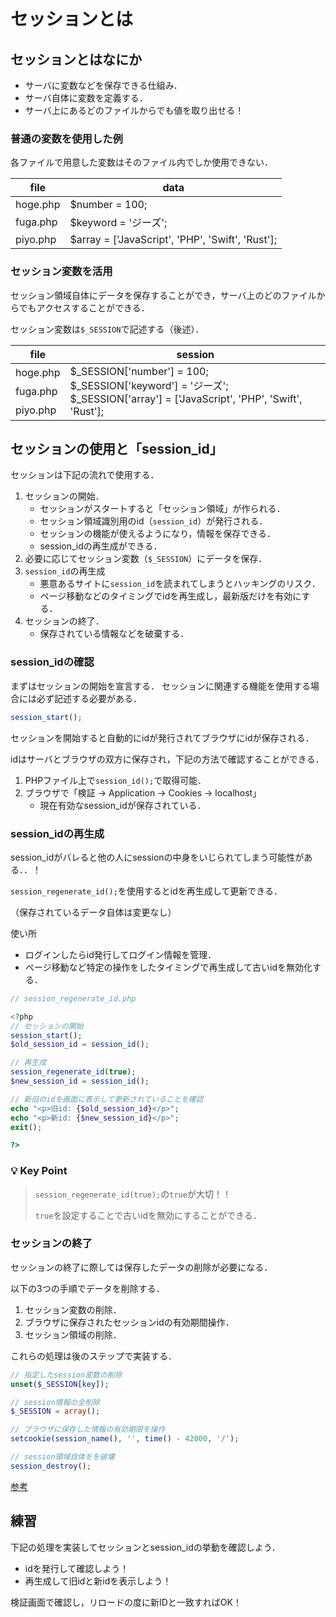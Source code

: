 # セッションとは


## セッションとはなにか

- サーバに変数などを保存できる仕組み．
- サーバ自体に変数を定義する．
- サーバ上にあるどのファイルからでも値を取り出せる！

### 普通の変数を使用した例

各ファイルで用意した変数はそのファイル内でしか使用できない．

|file|data|
|-|-|
|hoge.php|$number = 100;|
|fuga.php|$keyword = 'ジーズ';|
|piyo.php|$array = ['JavaScript', 'PHP', 'Swift', 'Rust'];|

### セッション変数を活用

セッション領域自体にデータを保存することができ，サーバ上のどのファイルからでもアクセスすることができる．

セッション変数は`$_SESSION`で記述する（後述）．

<table>
  <thead>
    <th>file</th>
    <th>session</th>
  </thead>
  <tbody>
    <tr>
      <td>hoge.php</td>
      <td rowspan="3">
        $_SESSION['number'] = 100;<br>
        $_SESSION['keyword'] = 'ジーズ';<br>
        $_SESSION['array'] = ['JavaScript', 'PHP', 'Swift', 'Rust'];
      </td>
    </tr>
    <tr>
      <td>fuga.php</td>
    </tr>
    <tr>
      <td>piyo.php</td>
    </tr>
  </tbody>
</table>


## セッションの使用と「session_id」

セッションは下記の流れで使用する．

1. セッションの開始．
    - セッションがスタートすると「セッション領域」が作られる．
    - セッション領域識別用のid（`session_id`）が発行される．
    - セッションの機能が使えるようになり，情報を保存できる．
    - session_idの再生成ができる．
2. 必要に応じてセッション変数（`$_SESSION`）にデータを保存．
3. `session_id`の再生成
    - 悪意あるサイトに`session_id`を読まれてしまうとハッキングのリスク．
    - ページ移動などのタイミングでidを再生成し，最新版だけを有効にする．
4. セッションの終了．
    - 保存されている情報などを破棄する．


### session_idの確認

まずはセッションの開始を宣言する．
セッションに関連する機能を使用する場合には必ず記述する必要がある．

```php
session_start();
```

セッションを開始すると自動的にidが発行されてブラウザにidが保存される．

idはサーバとブラウザの双方に保存され，下記の方法で確認することができる．

1. PHPファイル上で`session_id();`で取得可能．
2. ブラウザで「検証 → Application → Cookies → localhost」
    - 現在有効なsession_idが保存されている．

### session_idの再生成

session_idがバレると他の人にsessionの中身をいじられてしまう可能性がある．．！

`session_regenerate_id();`を使用するとidを再生成して更新できる．

（保存されているデータ自体は変更なし）

使い所

- ログインしたらid発行してログイン情報を管理．
- ページ移動など特定の操作をしたタイミングで再生成して古いidを無効化する．

```php
// session_regenerate_id.php

<?php
// セッションの開始
session_start();
$old_session_id = session_id();

// 再生成
session_regenerate_id(true);
$new_session_id = session_id();

// 新旧のidを画面に表示して更新されていることを確認
echo "<p>旧id: {$old_session_id}</p>";
echo "<p>新id: {$new_session_id}</p>";
exit();

?>

```

### 💡 Key Point

>`session_regenerate_id(true);`の`true`が大切！！
>
>`true`を設定することで古いidを無効にすることができる．

### セッションの終了

セッションの終了に際しては保存したデータの削除が必要になる．

以下の3つの手順でデータを削除する．

1. セッション変数の削除．
2. ブラウザに保存されたセッションidの有効期間操作．
3. セッション領域の削除．

これらの処理は後のステップで実装する．

```php
// 指定したsession変数の削除
unset($_SESSION[key]);

// session情報の全削除
$_SESSION = array();

// ブラウザに保存した情報の有効期限を操作
setcookie(session_name(), '', time() - 42000, '/');

// session領域自体をを破壊
session_destroy();

```

[参考](https://www.php.net/manual/ja/function.session-destroy.php)


## 練習

下記の処理を実装してセッションとsession_idの挙動を確認しよう．

- idを発行して確認しよう！
- 再生成して旧idと新idを表示しよう！

検証画面で確認し，リロードの度に新IDと一致すればOK！

